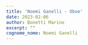 ```yaml
---
title: 'Noemi Ganelli - Oboe'
date: 2023-02-06
author: Bonetti Marino
excerpt: ""
cognome_nome: Noemi Ganelli
---
```


